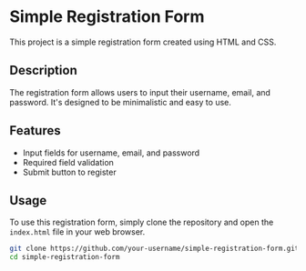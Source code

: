 # Simple Registration Form

This project is a simple registration form created using HTML and CSS.

## Description

The registration form allows users to input their username, email, and password. It's designed to be minimalistic and easy to use.

## Features

- Input fields for username, email, and password
- Required field validation
- Submit button to register


## Usage

To use this registration form, simply clone the repository and open the `index.html` file in your web browser.

```bash
git clone https://github.com/your-username/simple-registration-form.git
cd simple-registration-form
